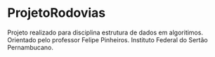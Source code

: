 # ProjetoRodovias
Projeto realizado para disciplina estrutura de dados em algoritimos.
Orientado pelo professor Felipe Pinheiros.
Instituto Federal do Sertão Pernambucano.
